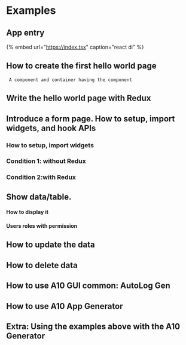 # Examples

## App entry

{% embed url="https://index.tsx" caption="react di" %}

## How to create the first hello world page

     A component and container having the component

## Write the hello world page with Redux

## Introduce a form page. How to setup, import widgets, and hook APIs 

### How to setup, import widgets 

### Condition 1: without Redux

### Condition 2:with Redux

## Show data/table. 

#### How to display it

#### Users roles with permission

## How to update the data

## How to delete data

## How to use A10 GUI common: AutoLog Gen

## How to use A10 App Generator

## Extra: Using the examples above with the A10 Generator 

